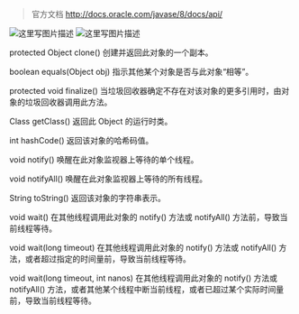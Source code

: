  > 官方文档 http://docs.oracle.com/javase/8/docs/api/

![这里写图片描述](http://img.blog.csdn.net/20160406172807848)
![这里写图片描述](http://img.blog.csdn.net/20160406172424112)

protected  Object	clone() 
          创建并返回此对象的一个副本。

boolean	equals(Object obj) 
          指示其他某个对象是否与此对象“相等”。

protected  void	finalize() 
          当垃圾回收器确定不存在对该对象的更多引用时，由对象的垃圾回收器调用此方法。

 Class 	getClass() 
          返回此 Object 的运行时类。

 int	hashCode() 
          返回该对象的哈希码值。

void	notify() 
          唤醒在此对象监视器上等待的单个线程。

void	notifyAll() 
          唤醒在此对象监视器上等待的所有线程。

 String	toString() 
          返回该对象的字符串表示。

 void	 wait() 
          在其他线程调用此对象的 notify() 方法或 notifyAll() 方法前，导致当前线程等待。

void	wait(long timeout) 
          在其他线程调用此对象的 notify() 方法或 notifyAll() 方法，或者超过指定的时间量前，导致当前线程等待。

 void	wait(long timeout, int nanos) 
          在其他线程调用此对象的 notify() 方法或 notifyAll() 方法，或者其他某个线程中断当前线程，或者已超过某个实际时间量前，导致当前线程等待。